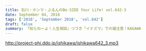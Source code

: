 ```yaml
---
title: 石川・ホンマ・ぶるんのBe-SIDE Your Life! vol.642-3
date: September 04, 2018
tags: ['2018', 'September 2018', 'vol.642']
draft: false
summary: 「知らねーよ！人生相談」つづき「イナズマ」での諸注意！KAGAWA
---
```


http://project-phi.ddo.jp/ishikawa/ishikawa642_3.mp3
